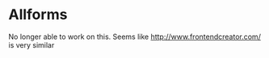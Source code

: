 # Allforms

No longer able to work on this. Seems like http://www.frontendcreator.com/ is very similar
